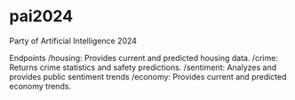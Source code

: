 # pai2024
Party of Artificial Intelligence 2024

Endpoints
/housing: Provides current and predicted housing data.
/crime: Returns crime statistics and safety predictions.
/sentiment: Analyzes and provides public sentiment trends
/economy: Provides current and predicted economy trends.
